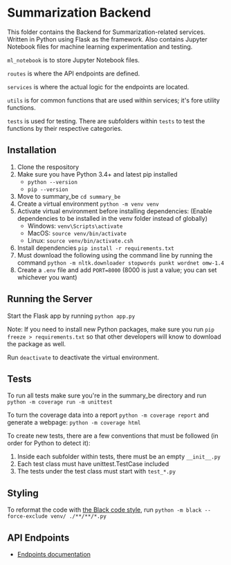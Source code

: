 # Summarization Backend

This folder contains the Backend for Summarization-related services. Written in Python using Flask as the framework. Also contains Jupyter Notebook files for machine learning experimentation and testing.

`ml_notebook` is to store Jupyter Notebook files.

`routes` is where the API endpoints are defined.

`services` is where the actual logic for the endpoints are located.

`utils` is for common functions that are used within services; it's fore utility functions.

`tests` is used for testing. There are subfolders within `tests` to test the functions by their respective categories.

## Installation

1. Clone the respository
2. Make sure you have Python 3.4+ and latest pip installed
   - `python --version`
   - `pip --version`
3. Move to summary_be `cd summary_be`
4. Create a virtual environment `python -m venv venv`
5. Activate virtual environment before installing dependencies: (Enable dependencies to be installed in the venv folder instead of globally)
   - Windows: `venv\Scripts\activate`
   - MacOS: `source venv/bin/activate`
   - Linux: `source venv/bin/activate.csh`
6. Install dependencies `pip install -r requirements.txt`
7. Must download the following using the command line by running the command `python -m nltk.downloader stopwords punkt wordnet omw-1.4`
8. Create a `.env` file and add `PORT=8000` (8000 is just a value; you can set whichever you want)

## Running the Server

Start the Flask app by running `python app.py`

Note: If you need to install new Python packages, make sure you run `pip freeze > requirements.txt` so that other developers will know to download the package as well.

Run `deactivate` to deactivate the virtual environment.

## Tests

To run all tests make sure you're in the summary_be directory and run `python -m coverage run -m unittest`

To turn the coverage data into a report `python -m coverage report` and generate a webpage: `python -m coverage html`

To create new tests, there are a few conventions that must be followed (in order for Python to detect it):

1. Inside each subfolder within tests, there must be an empty `__init__.py`
2. Each test class must have unittest.TestCase included
3. The tests under the test class must start with `test_*.py`

## Styling

To reformat the code with [the Black code style](https://black.readthedocs.io/en/stable/the_black_code_style/current_style.html), run `python -m black --force-exclude venv/ ./**/**/*.py`

## API Endpoints

- [Endpoints documentation](https://docs.google.com/document/d/1Z19GKOGJVhKviADtvBEPEok53qLszR71e5_4Dz2MTGw/edit#)
